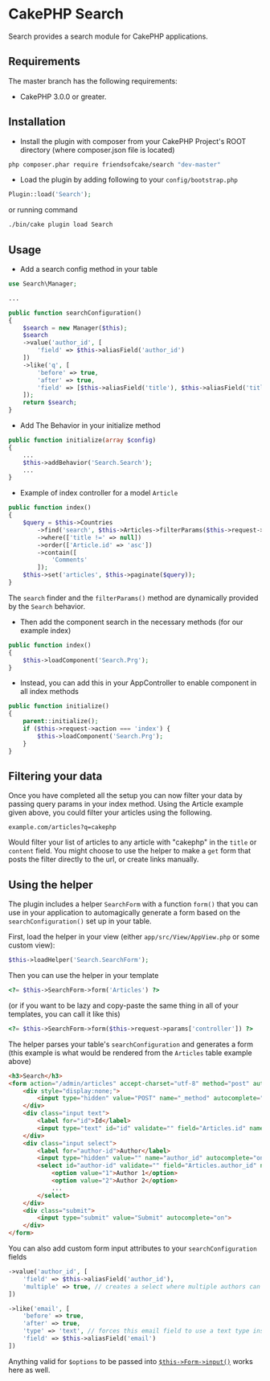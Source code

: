 # CakePHP Search

Search provides a search module for CakePHP applications.

## Requirements

The master branch has the following requirements:

* CakePHP 3.0.0 or greater.

## Installation

* Install the plugin with composer from your CakePHP Project's ROOT directory
(where composer.json file is located)
```sh
php composer.phar require friendsofcake/search "dev-master"
```

* Load the plugin by adding following to your `config/bootstrap.php`
```php
Plugin::load('Search');
```

or running command
```sh
./bin/cake plugin load Search
```

## Usage

* Add a search config method in your table
```php
use Search\Manager;

...

public function searchConfiguration()
{
    $search = new Manager($this);
    $search
    ->value('author_id', [
        'field' => $this->aliasField('author_id')
    ])
    ->like('q', [
        'before' => true,
        'after' => true,
        'field' => [$this->aliasField('title'), $this->aliasField('title')]
    ]);
    return $search;
}
```

* Add The Behavior in your initialize method
```php
public function initialize(array $config)
{
    ...
    $this->addBehavior('Search.Search');
    ...
}
```

* Example of index controller for a model `Article`
```php
public function index()
{
    $query = $this->Countries
        ->find('search', $this->Articles->filterParams($this->request->query))
        ->where(['title !=' => null])
        ->order(['Article.id' => 'asc'])
        ->contain([
            'Comments'
        ]);
    $this->set('articles', $this->paginate($query));
}
```

The `search` finder and the `filterParams()` method are dynamically provided by the
`Search` behavior.

* Then add the component search in the necessary methods (for our example index)
```php
public function index()
{
    $this->loadComponent('Search.Prg');
}
```

* Instead, you can add this in your AppController to enable component in all index methods
```php
public function initialize()
{
    parent::initialize();
    if ($this->request->action === 'index') {
        $this->loadComponent('Search.Prg');
    }
}
```

## Filtering your data
Once you have completed all the setup you can now filter your data by passing
query params in your index method. Using the Article example given above, you
could filter your articles using the following.

`example.com/articles?q=cakephp`

Would filter your list of articles to any article with "cakephp" in the `title`
or `content` field. You might choose to use the helper to make a `get` form
that posts the filter directly to the url, or create links manually.

## Using the helper
The plugin includes a helper `SearchForm` with a function `form()` that you can
use in your application to automagically generate a form based on the
`searchConfiguration()` set up in your table.

First, load the helper in your view (either `app/src/View/AppView.php` or some
custom view):

```php
$this->loadHelper('Search.SearchForm');
```

Then you can use the helper in your template
```php
<?= $this->SearchForm->form('Articles') ?>
```
(or if you want to be lazy and copy-paste the same thing in all of your templates, you can call it like this)
```php
<?= $this->SearchForm->form($this->request->params['controller']) ?>
```

The helper parses your table's `searchConfiguration` and generates a form (this
example is what would be rendered from the `Articles` table example above)
```html
<h3>Search</h3>
<form action="/admin/articles" accept-charset="utf-8" method="post" autocomplete="on">
    <div style="display:none;">
        <input type="hidden" value="POST" name="_method" autocomplete="on">
    </div>
    <div class="input text">
        <label for="id">Id</label>
        <input type="text" id="id" validate="" field="Articles.id" name="id" autocomplete="on">
    </div>
    <div class="input select">
        <label for="author-id">Author</label>
        <input type="hidden" value="" name="author_id" autocomplete="on">
        <select id="author-id" validate="" field="Articles.author_id" name="author_id">
            <option value="1">Author 1</option>
            <option value="2">Author 2</option>
            ...
        </select>
    </div>
    <div class="submit">
        <input type="submit" value="Submit" autocomplete="on">
    </div>
</form>
```

You can also add custom form input attributes to your `searchConfiguration`
fields
```php
->value('author_id', [
    'field' => $this->aliasField('author_id'),
    'multiple' => true, // creates a select where multiple authors can be selected for filtering
])
```

```php
->like('email', [
    'before' => true,
    'after' => true,
    'type' => 'text', // forces this email field to use a text type instead of the default email (so you don't have to enter a full valid email address)
    'field' => $this->aliasField('email')
])
```

Anything valid for `$options` to be passed into [`$this->Form->input()`](http://book.cakephp.org/3.0/en/views/helpers/form.html#creating-form-inputs) works here as well.
